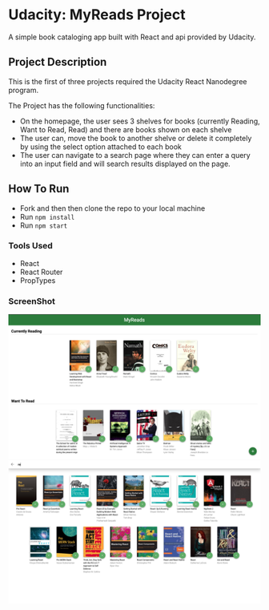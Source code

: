 # Udacity: MyReads Project
A simple book cataloging app built with React and api provided by Udacity.

## Project Description
This is the first of three projects required the Udacity React Nanodegree program.

The Project has the following functionalities:
- On the homepage, the user sees 3 shelves for books (currently Reading, Want to Read, Read) and there are books shown on each shelve
- The user can, move the book to another shelve or delete it completely by using the select option attached to each book
- The user can navigate to a search page where they can enter a query into an input field and will search results displayed on the page.

## How To Run
- Fork and then then clone the repo to your local machine
- Run `npm install` 
- Run `npm start`

### Tools Used
- React
- React Router
- PropTypes

### ScreenShot

![MyReads Project](/src/screenshots/image_2.png?raw=true)
![MyReads Project](/src/screenshots/image_1.png?raw=true)